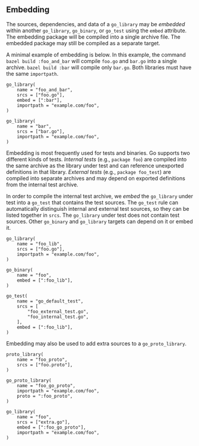 ## Embedding

The sources, dependencies, and data of a `go_library` may be *embedded*
within another `go_library`, `go_binary`, or `go_test` using the `embed`
attribute. The embedding package will be compiled into a single archive
file. The embedded package may still be compiled as a separate target.

A minimal example of embedding is below. In this example, the command `bazel
build :foo_and_bar` will compile `foo.go` and `bar.go` into a single
archive. `bazel build :bar` will compile only `bar.go`. Both libraries must
have the same `importpath`.

``` bzl
go_library(
    name = "foo_and_bar",
    srcs = ["foo.go"],
    embed = [":bar"],
    importpath = "example.com/foo",
)

go_library(
    name = "bar",
    srcs = ["bar.go"],
    importpath = "example.com/foo",
)
```

Embedding is most frequently used for tests and binaries. Go supports two
different kinds of tests. *Internal tests* (e.g., `package foo`) are compiled
into the same archive as the library under test and can reference unexported
definitions in that library. *External tests* (e.g., `package foo_test`) are
compiled into separate archives and may depend on exported definitions from the
internal test archive.

In order to compile the internal test archive, we *embed* the `go_library`
under test into a `go_test` that contains the test sources. The `go_test`
rule can automatically distinguish internal and external test sources, so they
can be listed together in `srcs`. The `go_library` under test does not
contain test sources. Other `go_binary` and `go_library` targets can depend
on it or embed it.

``` bzl
go_library(
    name = "foo_lib",
    srcs = ["foo.go"],
    importpath = "example.com/foo",
)

go_binary(
    name = "foo",
    embed = [":foo_lib"],
)

go_test(
    name = "go_default_test",
    srcs = [
        "foo_external_test.go",
        "foo_internal_test.go",
    ],
    embed = [":foo_lib"],
)
```

Embedding may also be used to add extra sources to a
`go_proto_library`.

``` bzl
proto_library(
    name = "foo_proto",
    srcs = ["foo.proto"],
)

go_proto_library(
    name = "foo_go_proto",
    importpath = "example.com/foo",
    proto = ":foo_proto",
)

go_library(
    name = "foo",
    srcs = ["extra.go"],
    embed = [":foo_go_proto"],
    importpath = "example.com/foo",
)
```


